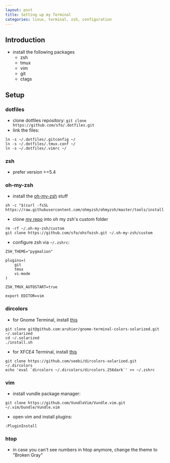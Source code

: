 ```yaml
---
layout: post
title: Setting up my Terminal
categories: linux, terminal, zsh, configuration
---
```


## Introduction

- install the following packages
  - zsh
  - tmux
  - vim
  - git
  - ctags

## Setup

### dotfiles

- clone dotfiles repository: `git clone https://github.com/sfo/.dotfiles.git`
- link the files:
```
ln -s ~/.dotfiles/.gitconfig ~/
ln -s ~/.dotfiles/.tmux.conf ~/
ln -s ~/.dotfiles/.vimrc ~/
```

### zsh

- prefer version >=5.4

### oh-my-zsh

- install the [oh-my-zsh](https://github.com/ohmyzsh/ohmyzsh) stuff
```
sh -c "$(curl -fsSL https://raw.githubusercontent.com/ohmyzsh/ohmyzsh/master/tools/install.sh)"
```

- clone [my repo](https://github.com/sfo/ohsfozsh.git) into oh my zsh's custom folder
```
rm -rf ~/.oh-my-zsh/custom
git clone https://github.com/sfo/ohsfozsh.git ~/.oh-my-zsh/custom
```

- configure zsh via `~/.zshrc`:
```
ZSH_THEME="pygmalion"

plugins=(
    git
    tmux
    vi-mode
)

ZSH_TMUX_AUTOSTART=true

export EDITOR=vim
```

### dircolors

- for Gnome Terminal, install [this](https://github.com/aruhier/gnome-terminal-colors-solarized)
```
git clone git@github.com:aruhier/gnome-terminal-colors-solarized.git ~/.solarized
cd ~/.solarized
./install.sh
```
- for XFCE4 Terminal, install [this](https://github.com/seebi/dircolors-solarized)
```
git clone https://github.com/seebi/dircolors-solarized.git ~/.dircolors
echo 'eval `dircolors ~/.dircolors/dircolors.256dark`' >> ~/.zshrc
```

### vim

- install vundle package manager:
```
git clone https://github.com/VundleVim/Vundle.vim.git ~/.vim/bundle/Vundle.vim
``` 

- open vim and install plugins:
```
:PluginInstall
```

### htop

- in case you can't see numbers in htop anymore, change the theme to "Broken Gray"
